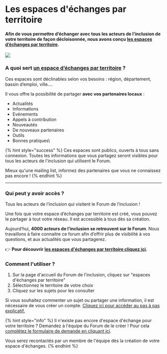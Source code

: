 # Les espaces d'échanges par territoire

#### **Afin de vous permettre d’échanger avec tous les acteurs de l’inclusion de votre territoire de façon décloisonnée, nous avons conçu** [**les espaces d’échanges par territoire**](https://forum.inclusion.beta.gouv.fr/c/se-retrouver-par-territoire/31)**.**

![](<../.gitbook/assets/image (32).png>)

### **A quoi sert** [**un espace d’échanges par territoire**](https://forum.inclusion.beta.gouv.fr/c/se-retrouver-par-territoire/31) **?**

Ces espaces sont déclinables selon vos besoins : région, département, bassin d’emploi, ville….

Il vous offre la possibilité de partager **avec vos partenaires locaux** :&#x20;

* Actualités
* Informations
* Evénements
* Appels à contribution
* Nouveautés
* De nouveaux partenaires
* Outils
* Bonnes pratiques\


{% hint style="success" %}
Ces espaces sont publics, ouverts à tous sans connexion. Toutes les informations que vous partagez seront visibles pour tous les acteurs de l'inclusion qui utilisent le Forum.

Mieux qu'une mailing list, informez des partenaires que vous ne connaissez pas encore !
{% endhint %}

****

### Qui peut y avoir accès ?

Tous les acteurs de l’inclusion qui visitent le Forum de l’inclusion !&#x20;

Une fois que votre espace d’échanges par territoire est créé, vous pouvez le partager à tout votre réseau. Il est accessible à tous dès sa création.

Aujourd’hui, **4000 acteurs de l’inclusion se retrouvent sur le Forum**. Nous travaillons à faire connaitre ce forum afin d’offrir plus de visibilité à vos questions, et aux actualités que vous partagerez.

👉 **Pour découvrir** [**les espaces d'échanges par territoire cliquez ici**](https://forum.inclusion.beta.gouv.fr/c/se-retrouver-par-territoire/31)**.**

### Comment l'utiliser ?

1. Sur la page d'accueil du Forum de l'inclusion, cliquez sur "espaces d'échanges par territoire"
2. Sélectionnez le territoire de votre choix
3. Cliquez sur les sujets pour les consulter

Si vous souhaitez commenter un sujet ou partager une information, il est nécessaire de vous créer un compte. [Cliquez ici pour accéder au pas à pas explicatif.](creer-votre-compte.md)



{% hint style="info" %}
Il n'existe pas encore d'espace d'échange pour votre territoire ? Demandez à l'équipe du Forum de le créer ! Pour cela [complétez le formulaire de demande en cliquant ici](https://itou.typeform.com/to/zFp8dBpD).&#x20;

Vous serez recontactés par un membre de l'équipe dès la création de votre espace d'échanges.
{% endhint %}
